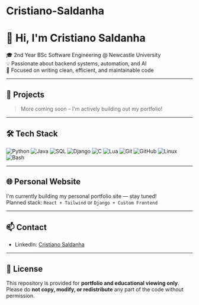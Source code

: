 # Cristiano-Saldanha
# 👋 Hi, I'm Cristiano Saldanha

🎓 2nd Year BSc Software Engineering @ Newcastle University  
💡 Passionate about backend systems, automation, and AI  
🧠 Focused on writing clean, efficient, and maintainable code

---

## 🚀 Projects

> More coming soon – I'm actively building out my portfolio!

---

## 🛠️ Tech Stack

![Python](https://img.shields.io/badge/-Python-3776AB?style=flat&logo=python&logoColor=white)
![Java](https://img.shields.io/badge/-Java-007396?style=flat&logo=java&logoColor=white)
![SQL](https://img.shields.io/badge/-SQL-4479A1?style=flat&logo=postgresql&logoColor=white)
![Django](https://img.shields.io/badge/-Django-092E20?style=flat&logo=django&logoColor=white)
![C](https://img.shields.io/badge/-C-00599C?style=flat&logo=c&logoColor=white)
![Lua](https://img.shields.io/badge/-Lua-2C2D72?style=flat&logo=lua&logoColor=white)
![Git](https://img.shields.io/badge/-Git-F05032?style=flat&logo=git&logoColor=white)
![GitHub](https://img.shields.io/badge/-GitHub-181717?style=flat&logo=github&logoColor=white)
![Linux](https://img.shields.io/badge/-Linux-FCC624?style=flat&logo=linux&logoColor=black)
![Bash](https://img.shields.io/badge/-Bash-4EAA25?style=flat&logo=gnu-bash&logoColor=white)

---

## 🌐 Personal Website

I'm currently building my personal portfolio site — stay tuned!  
Planned stack: `React + Tailwind` or `Django + Custom Frontend`

---

## 📫 Contact

- LinkedIn: [Cristiano Saldanha](https://www.linkedin.com/in/cristiano-saldanha-b9757a261/)

---

## 📜 License

This repository is provided for **portfolio and educational viewing only**.  
Please do **not copy, modify, or redistribute** any part of the code without permission.

